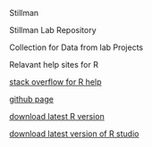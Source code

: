 Stillman

Stillman Lab Repository

Collection for Data from lab Projects

Relavant help sites for R

[stack overflow for R help](https://stackoverflow.com/)

[github page](https://github.com/)

[download latest R version](https://cran.r-project.org/bin/windows/base/)

[download latest version of R studio](https://www.rstudio.com/products/rstudio/download/)
